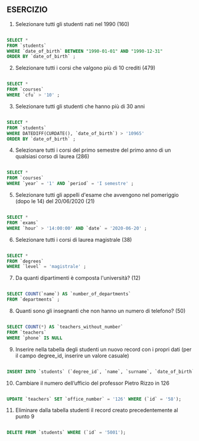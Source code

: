 ## ESERCIZIO

1. Selezionare tutti gli studenti nati nel 1990 (160)

```sql

SELECT *
FROM `students`
WHERE `date_of_birth` BETWEEN "1990-01-01" AND "1990-12-31"
ORDER BY `date_of_birth` ;

```

2. Selezionare tutti i corsi che valgono più di 10 crediti (479)

```sql

SELECT *
FROM `courses`
WHERE `cfu` > '10' ;

```

3. Selezionare tutti gli studenti che hanno più di 30 anni

```sql

SELECT *
FROM `students`
WHERE DATEDIFF(CURDATE(), `date_of_birth`) > '10965'
ORDER BY `date_of_birth` ;

```

4. Selezionare tutti i corsi del primo semestre del primo anno di un qualsiasi corso di
laurea (286)

```sql

SELECT *
FROM `courses`
WHERE `year` = '1' AND `period` = 'I semestre' ;


```

5. Selezionare tutti gli appelli d'esame che avvengono nel pomeriggio (dopo le 14) del
20/06/2020 (21)

```sql

SELECT *
FROM `exams`
WHERE `hour` > '14:00:00' AND `date` = '2020-06-20' ;

```

6. Selezionare tutti i corsi di laurea magistrale (38)

```sql

SELECT *
FROM `degrees`
WHERE `level` = 'magistrale' ;

```

7. Da quanti dipartimenti è composta l'università? (12)

```sql

SELECT COUNT(`name`) AS `number_of_departments`
FROM `departments` ;

```

8. Quanti sono gli insegnanti che non hanno un numero di telefono? (50)

```sql

SELECT COUNT(*) AS `teachers_without_number`
FROM `teachers`
WHERE `phone` IS NULL

```

9. Inserire nella tabella degli studenti un nuovo record con i propri dati (per il campo
degree_id, inserire un valore casuale)

```sql

INSERT INTO `students` (`degree_id`, `name`, `surname`, `date_of_birth`, `fiscal_code`, `enrolment_date`, `registration_number`, `email`) VALUES ('5', 'Luigi', 'Caiaffa', '2001-12-19', 'CFFLGU01T19H501K', '2021-10-04', '202504', 'luigicaiaffa@gmail.com');

```

10. Cambiare il numero dell’ufficio del professor Pietro Rizzo in 126

```sql

UPDATE `teachers` SET `office_number` = '126' WHERE (`id` = '58');

```

11. Eliminare dalla tabella studenti il record creato precedentemente al punto 9

```sql

DELETE FROM `students` WHERE (`id` = '5001');

```